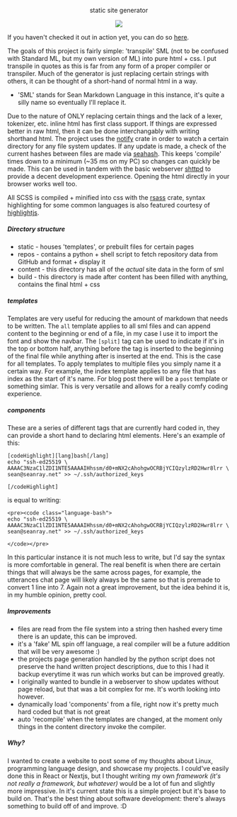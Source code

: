 <p align="center">static site generator</p>

<p align="center">
	<a href="./LICENSE"><img src="https://img.shields.io/badge/license-GPL%20v3.0-blue.svg"></a>
</p>

If you haven't checked it out in action yet, you can do so [here](https://notseanray.github.io/seanray.net/).

The goals of this project is fairly simple: 'transpile' SML (not to be confused with Standard ML, but my own version of ML) into pure html + css. I put transpile in quotes as this is far from any form of a proper compiler or transpiler. Much of the generator is just replacing certain strings with others, it can be thought of a short-hand of normal html in a way. 
* 'SML' stands for Sean Markdown Language in this instance, it's quite a silly name so eventually I'll replace it.

Due to the nature of ONLY replacing certain things and the lack of a lexer, tokenizer, etc. inline html has first class support. If things are expressed better in raw html, then it can be done interchangably with writing shorthand html. The project uses the [notify](https://docs.rs/notify/latest/notify/) crate in order to watch a certain directory for any file system updates. If any update is made, a check of the current hashes between files are made via [seahash](https://docs.rs/seahash/latest/seahash/index.html). This keeps 'compile' times down to a minimum (~35 ms on my PC) so changes can quickly be made. This can be used in tandem with the basic webserver [shttpd](https://github.com/notseanray/shttpd) to provide a decent development experience. Opening the html directly in your browser works well too.

All SCSS is compiled + minified into css with the [rsass](https://docs.rs/rsass/latest/rsass/) crate, syntax highlighting for some common languages is also featured courtesy of [highlightjs](https://highlightjs.org/).

##### Directory structure
* static - houses 'templates', or prebuilt files for certain pages
* repos - contains a python + shell script to fetch repository data from GitHub and format + display it
* content - this directory has all of the *actual* site data in the form of sml
* build - this directory is made after content has been filled with anything, contains the final html + css

##### templates

Templates are very useful for reducing the amount of markdown that needs to be written. The `all` template applies to all sml files and can append content to the beginning or end of a file, in my case I use it to import the font and show the navbar. The `[split]` tag can be used to indicate if it's in the top or bottom half, anything before the tag is inserted to the beginning of the final file while anything after is inserted at the end. This is the case for all templates. To apply templates to multiple files you simply name it a certain way. For example, the index template applies to any file that has index as the start of it's name. For blog post there will be a `post` template or something simlar. This is very versatile and allows for a really comfy coding experience.


##### components

These are a series of different tags that are currently hard coded in, they can provide a short hand to declaring html elements. Here's an example of this:
```
[codeHighlight][lang]bash[/lang]
echo "ssh-ed25519 \
AAAAC3NzaC1lZDI1NTE5AAAAIHhssm/d0+mNX2cAhohgwOCRBjYCIQzylzRD2Hwr8lrr \
sean@seanray.net" >> ~/.ssh/authorized_keys

[/codeHighlight]
```

is equal to writing:
```
<pre><code class="language-bash">
echo "ssh-ed25519 \
AAAAC3NzaC1lZDI1NTE5AAAAIHhssm/d0+mNX2cAhohgwOCRBjYCIQzylzRD2Hwr8lrr \
sean@seanray.net" >> ~/.ssh/authorized_keys

</code></pre>

```

In this particular instance it is not much less to write, but I'd say the syntax is more comfortable in general. The real benefit is when there are certain things that will always be the same across pages, for example, the utterances chat page will likely always be the same so that is premade to convert 1 line into 7. Again not a great improvement, but the idea behind it is, in my humble opinion, pretty cool.

##### Improvements
* files are read from the file system into a string then hashed every time there is an update, this can be improved.
* it's a 'fake' ML  spin off language, a real compiler will be a future addition that will be very awesome :)
* the projects page generation handled by the python script does not preserve the hand written project descriptions, due to this I had it backup everytime it was run which works but can be improved greatly.
* I originally wanted to bundle in a webserver to show updates without page reload, but that was a bit complex for me. It's worth looking into however.
* dynamically load 'components' from a file, right now it's pretty much hard coded but that is not great
* auto 'recompile' when the templates are changed, at the moment only things in the content directory invoke the compiler.

##### Why?

I wanted to create a website to post some of my thoughts about Linux, programming language design, and showcase my projects. I could've easily done this in React or Nextjs, but I thought writing my own *framework (it's not really a framework, but whatever)* would be a lot of fun and slightly more impressive. In it's current state this is a simple project but it's base to build on. That's the best thing about software development: there's always something to build off of and improve. :D
